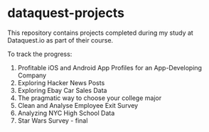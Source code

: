 # dataquest-projects

This repository contains projects completed during my study at Dataquest.io as part of their course.

To track the progress:
1. Profitable iOS and Android App Profiles for an App-Developing Company
2. Exploring Hacker News Posts 
3. Exploring Ebay Car Sales Data
4. The pragmatic way to choose your college major
5. Clean and Analyse Employee Exit Survey
6. Analyzing NYC High School Data
7. Star Wars Survey - final
